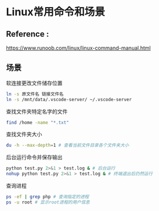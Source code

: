 # Linux常用命令和场景

## Reference :
https://www.runoob.com/linux/linux-command-manual.html


## 场景
软连接更改文件储存位置
``` bash
ln -s 原文件名 链接文件名
ln -s /mnt/data/.vscode-server/ ~/.vscode-server
```

查找文件夹特定名字的文件
``` bash
find /home -name "*.txt" 
```
查找文件夹大小
``` bash
du -h --max-depth=1 # 查看当前文件目录各个文件夹大小
```

后台运行命令并保存输出
``` bash
python test.py 2>&1 > test.log & # 后台运行
nohup python test.py 2>&1 > test.log & # 终端退出后仍然运行
```

查询进程
``` bash
ps -ef | grep php # 查询指定的进程
ps -u root # 显示root进程的用户信息
```
